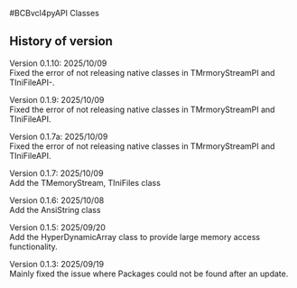 #BCBvcl4pyAPI Classes

## History of version
Version 0.1.10: 2025/10/09<BR>
Fixed the error of not releasing native classes in TMrmoryStreamPI and TIniFileAPI-<Final>.

Version 0.1.9: 2025/10/09<BR>
Fixed the error of not releasing native classes in TMrmoryStreamPI and TIniFileAPI.

Version 0.1.7a: 2025/10/09<BR>
Fixed the error of not releasing native classes in TMrmoryStreamPI and TIniFileAPI.

Version 0.1.7: 2025/10/09<BR>
Add the TMemoryStream, TIniFiles class

Version 0.1.6: 2025/10/08<BR>
Add the AnsiString class 

Version 0.1.5: 2025/09/20<BR>
Add the HyperDynamicArray class to provide large memory access functionality.<BR>

Version 0.1.3: 2025/09/19<BR>
Mainly fixed the issue where Packages could not be found after an update.<BR>
